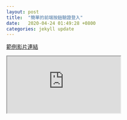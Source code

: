 ```yaml
---
layout: post
title:  "簡單的前端按鈕驗證登入"
date:   2020-04-24 01:49:28 +0800
categories: jekyll update
---
```

[範例影片連結][範例影片]

[範例影片]: https://youtu.be/bq92xRjYwDw

<iframe src="https://youtu.be/bq92xRjYwDw"></iframe>


<script src="https://gist.github.com/ErenWeng/d73d2108206c770e1ac94edb17a6cfa1.js"></script>